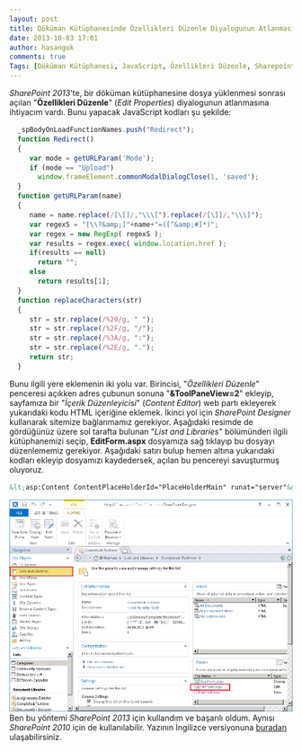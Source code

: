 ```yaml
---
layout: post
title: Döküman Kütüphanesinde Özellikleri Düzenle Diyalogunun Atlanması
date: 2013-10-03 17:01
author: hasangok
comments: true
Tags: [Döküman Kütüphanesi, JavaScript, Özellikleri Düzenle, Sharepoint, SharePoint, SharePoint Designer]
---
```

*SharePoint 2013*'te, bir döküman kütüphanesine dosya yüklenmesi sonrası açılan "**Özellikleri Düzenle**" (*Edit Properties*) diyalogunun atlanmasına ihtiyacım vardı. Bunu yapacak JavaScript kodları şu şekilde:

```javascript
  _spBodyOnLoadFunctionNames.push("Redirect");
  function Redirect()
  {
     var mode = getURLParam('Mode');
     if (mode == "Upload")
       window.frameElement.commonModalDialogClose(1, 'saved');
  }
  function getURLParam(name)
  {
     name = name.replace(/[\[]/,"\\\[").replace(/[\]]/,"\\\]");
     var regexS = "[\\?&amp;]"+name+"=([^&amp;#]*)";
     var regex = new RegExp( regexS );
     var results = regex.exec( window.location.href );
     if(results == null)
       return "";
     else
       return results[1];
  }
  function replaceCharacters(str)
  {
     str = str.replace(/%20/g, " ");
     str = str.replace(/%2F/g, "/");
     str = str.replace(/%3A/g, ":");
     str = str.replace(/%2E/g, ".");
     return str;
  }
```

Bunu ilgili yere eklemenin iki yolu var. Birincisi, "*Özellikleri Düzenle*" penceresi açıkken adres çubunun sonuna "**&amp;ToolPaneView=2**" ekleyip, sayfamıza bir "*İçerik Düzenleyicisi*" (*Content Editor*) web partı ekleyerek yukarıdaki kodu HTML içeriğine eklemek. İkinci yol için *SharePoint Designer* kullanarak sitemize bağlanmamız gerekiyor. Aşağıdaki resimde de gördüğünüz üzere sol tarafta bulunan "*List and Libraries*" bölümünden ilgili kütüphanemizi seçip, **EditForm.aspx** dosyamıza sağ tıklayıp bu dosyayı düzenlememiz gerekiyor. Aşağıdaki satırı bulup hemen altına yukarıdaki kodları ekleyip dosyamızı kaydedersek, açılan bu pencereyi savuşturmuş oluyoruz.

```html
&lt;asp:Content ContentPlaceHolderId="PlaceHolderMain" runat="server"&gt;
```
![sharepoint-designer](https://raw.githubusercontent.com/hasangok/hasangok.github.io/master/uploads/2013/10/sharepoint-designer.png)
Ben bu yöntemi *SharePoint 2013* için kullandım ve başarılı oldum. Aynısı *SharePoint 2010* için de kullanılabilir. Yazının İngilizce versiyonuna <a title="Bypass Edit Properties Dialog After Uploading to a Document Library" href="http://www.hasangok.com.tr/383/bypass-edit-properties-dialog-after-uploading-to-a-document-library.html">buradan</a> ulaşabilirsiniz.
